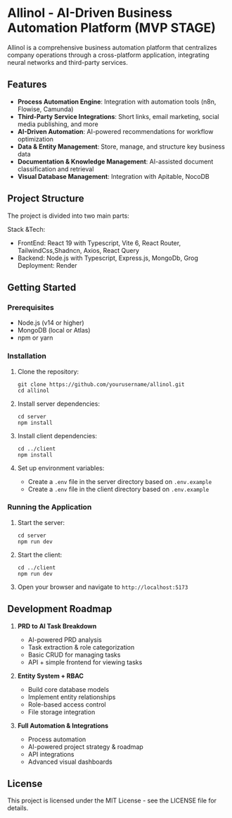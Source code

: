 # Allinol - AI-Driven Business Automation Platform (MVP STAGE)

Allinol is a comprehensive business automation platform that centralizes company operations through a cross-platform application, integrating neural networks and third-party services.

## Features

- **Process Automation Engine**: Integration with automation tools (n8n, Flowise, Camunda)
- **Third-Party Service Integrations**: Short links, email marketing, social media publishing, and more
- **AI-Driven Automation**: AI-powered recommendations for workflow optimization
- **Data & Entity Management**: Store, manage, and structure key business data
- **Documentation & Knowledge Management**: AI-assisted document classification and retrieval
- **Visual Database Management**: Integration with Apitable, NocoDB 

## Project Structure

The project is divided into two main parts:

Stack &Tech: 
- FrontEnd: React 19 with Typescript, Vite 6, React Router, TailwindCss,Shadncn, Axios, React Query
- Backend: Node.js with Typescript, Express.js, MongoDb, Grog 
Deployment: Render

## Getting Started

### Prerequisites

- Node.js (v14 or higher)
- MongoDB (local or Atlas)
- npm or yarn

### Installation

1. Clone the repository:
   ```
   git clone https://github.com/yourusername/allinol.git
   cd allinol
   ```

2. Install server dependencies:
   ```
   cd server
   npm install
   ```

3. Install client dependencies:
   ```
   cd ../client
   npm install
   ```

4. Set up environment variables:
   - Create a `.env` file in the server directory based on `.env.example`
   - Create a `.env` file in the client directory based on `.env.example`

### Running the Application

1. Start the server:
   ```
   cd server
   npm run dev
   ```

2. Start the client:
   ```
   cd ../client
   npm run dev
   ```

3. Open your browser and navigate to `http://localhost:5173`

## Development Roadmap

1. **PRD to AI Task Breakdown**
   - AI-powered PRD analysis
   - Task extraction & role categorization
   - Basic CRUD for managing tasks
   - API + simple frontend for viewing tasks

2. **Entity System + RBAC**
   - Build core database models
   - Implement entity relationships
   - Role-based access control
   - File storage integration

3. **Full Automation & Integrations**
   - Process automation
   - AI-powered project strategy & roadmap
   - API integrations
   - Advanced visual dashboards

## License

This project is licensed under the MIT License - see the LICENSE file for details. 
